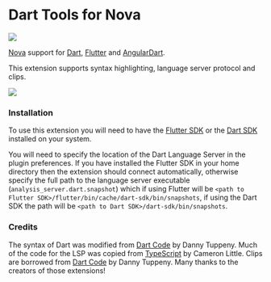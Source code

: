 # Dart Tools for Nova

![](https://github.com/sciencefidelity/Nova-Dart/blob/dac53d2d255276b77d8bce1af8125aba4cc1a38a/Dart.novaextension/Images/README/readme-header.png)

[Nova](https://nova.app) support for [Dart](https://dart.dev), [Flutter](https://flutter.dev) and [AngularDart](https://angualardart.dev).

This extension supports syntax highlighting, language server protocol and clips.

![](https://github.com/sciencefidelity/Nova-Dart/blob/6c30cffc980d8d3c5a8289d269662bd7d85d51fe/Dart.novaextension/Images/README/screenshot.png)

### Installation

To use this extension you will need to have the [Flutter SDK](https://flutter.dev/docs/get-started/install/macos) or the [Dart SDK](https://dart.dev/get-dart) installed on your system.

You will need to specify the location of the Dart Language Server in the plugin preferences. If you have installed the Flutter SDK in your home directory then the extension should connect automatically, otherwise specify the full path to the language server executable (`analysis_server.dart.snapshot`) which if using Flutter will be `<path to Flutter SDK>/flutter/bin/cache/dart-sdk/bin/snapshots`, if using the Dart SDK the path will be `<path to Dart SDK>/dart-sdk/bin/snapshots`.

### Credits

The syntax of Dart was modified from [Dart Code](https://github.com/Dart-Code/Dart-Code) by Danny Tuppeny. Much of the code for the LSP was copied from [TypeScript](https://github.com/apexskier/nova-typescript) by Cameron Little. Clips are borrowed from [Dart Code](https://github.com/Dart-Code/Dart-Code) by Danny Tuppeny. Many thanks to the creators of those extensions!
